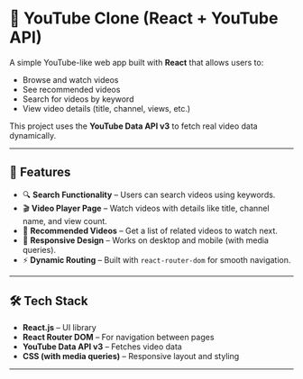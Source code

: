 # 🎥 YouTube Clone (React + YouTube API)

A simple YouTube-like web app built with **React** that allows users to:

- Browse and watch videos
- See recommended videos
- Search for videos by keyword
- View video details (title, channel, views, etc.)

This project uses the **YouTube Data API v3** to fetch real video data dynamically.

---

## 🚀 Features

- 🔍 **Search Functionality** – Users can search videos using keywords.
- 🎬 **Video Player Page** – Watch videos with details like title, channel name, and view count.
- 📌 **Recommended Videos** – Get a list of related videos to watch next.
- 📱 **Responsive Design** – Works on desktop and mobile (with media queries).
- ⚡ **Dynamic Routing** – Built with `react-router-dom` for smooth navigation.

---

## 🛠️ Tech Stack

- **React.js** – UI library
- **React Router DOM** – For navigation between pages
- **YouTube Data API v3** – Fetches video data
- **CSS (with media queries)** – Responsive layout and styling

---
